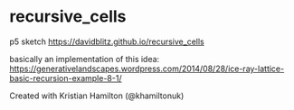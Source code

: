 # recursive_cells
p5 sketch https://davidblitz.github.io/recursive_cells

basically an implementation of this idea: https://generativelandscapes.wordpress.com/2014/08/28/ice-ray-lattice-basic-recursion-example-8-1/

Created with Kristian Hamilton (@khamiltonuk)
